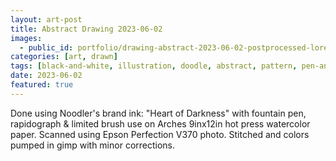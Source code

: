 ```yaml
---
layout: art-post
title: Abstract Drawing 2023-06-02
images:
  - public_id: portfolio/drawing-abstract-2023-06-02-postprocessed-lores
categories: [art, drawn]
tags: [black-and-white, illustration, doodle, abstract, pattern, pen-and-ink]
date: 2023-06-02
featured: true
---
```

Done using Noodler's brand ink: "Heart of Darkness" with fountain pen, rapidograph & limited brush use on Arches 9inx12in hot press watercolor paper. Scanned using Epson Perfection V370 photo. Stitched and colors pumped in gimp with minor corrections. 